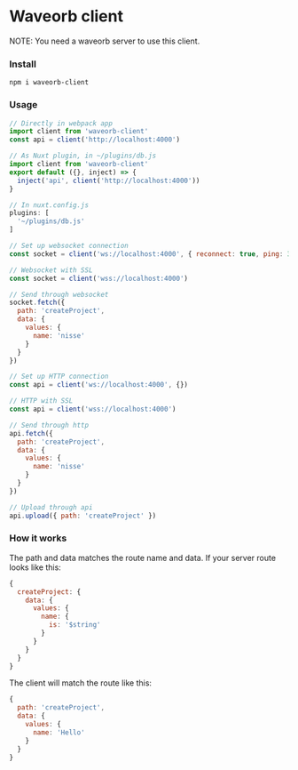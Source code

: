 # Waveorb client
NOTE: You need a waveorb server to use this client.

### Install
```
npm i waveorb-client
```

### Usage
```javascript
// Directly in webpack app
import client from 'waveorb-client'
const api = client('http://localhost:4000')

// As Nuxt plugin, in ~/plugins/db.js
import client from 'waveorb-client'
export default ({}, inject) => {
  inject('api', client('http://localhost:4000'))
}

// In nuxt.config.js
plugins: [
  '~/plugins/db.js'
]

// Set up websocket connection
const socket = client('ws://localhost:4000', { reconnect: true, ping: 3000 })

// Websocket with SSL
const socket = client('wss://localhost:4000')

// Send through websocket
socket.fetch({
  path: 'createProject',
  data: {
    values: {
      name: 'nisse'
    }
  }
})

// Set up HTTP connection
const api = client('ws://localhost:4000', {})

// HTTP with SSL
const api = client('wss://localhost:4000')

// Send through http
api.fetch({
  path: 'createProject',
  data: {
    values: {
      name: 'nisse'
    }
  }
})

// Upload through api
api.upload({ path: 'createProject' })
```

### How it works
The path and data matches the route name and data. If your server route looks like this:
```javascript
{
  createProject: {
    data: {
      values: {
        name: {
          is: '$string'
        }
      }
    }
  }
}
```
The client will match the route like this:
```javascript
{
  path: 'createProject',
  data: {
    values: {
      name: 'Hello'
    }
  }
}
```
